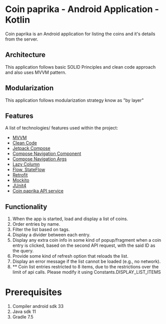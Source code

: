 # Coin paprika - Android Application - Kotlin
Coin paprika is an Android application for listing the coins and it's details from the server.
## Architecture
This application follows basic SOLID Principles and clean code approach and also uses MVVM pattern.
## Modularization
This application follows modularization strategy know as "by layer"
## Features
A list of technologies/ features used within the project:
* [MVVM]()
* [Clean Code]()
* [Jetpack Compose]()
* [Compose Navigation Component]()
* [Compose Navigation Args]()
* [Lazy Column]()
* [Flow, StateFlow]()
* [Retrofit]()
* [Mockito]()
* [JUnit4]()
* [Coin paprika API service](https://api.coinpaprika.com/v1/coins)

## Functionality
1. When the app is started, load and display a list of coins.
2. Order entries by name.
3. Filter the list based on tags.
4. Display a divider between each entry.
5. Display any extra coin info in some kind of popup/fragment when a coin entry is clicked, based on the second API request, with the said ID as the query.
6. Provide some kind of refresh option that reloads the list.
7. Display an error message if the list cannot be loaded (e.g., no network).
8. ** Coin list entries restricted to 8 items, due to the restrictions over the limit of api calls. Please modify it using Constants.DISPLAY_LIST_ITEMS


# Prerequisites 
1. Compiler android sdk 33
2. Java sdk 11
3. Gradle 7.5



